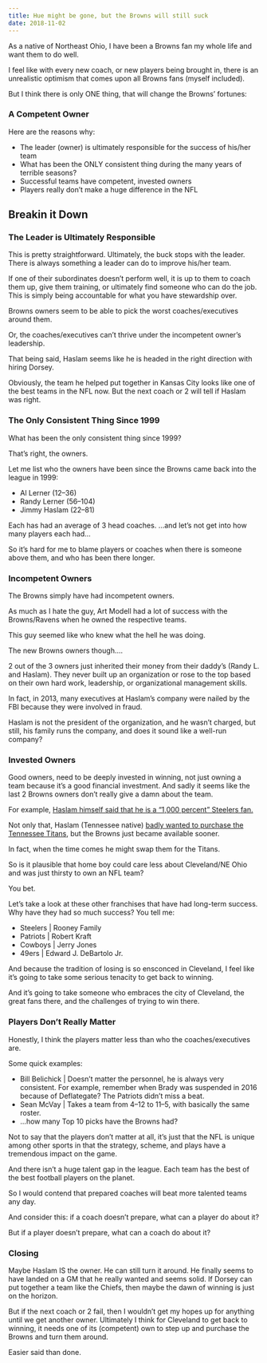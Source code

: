 ```yaml
---
title: Hue might be gone, but the Browns will still suck
date: 2018-11-02
---
```

As a native of Northeast Ohio, I have been a Browns fan my whole life and want them to do well.

I feel like with every new coach, or new players being brought in, there is an unrealistic optimism that comes upon all Browns fans (myself included).

But I think there is only ONE thing, that will change the Browns’ fortunes:

### A Competent Owner
Here are the reasons why:
* The leader (owner) is ultimately responsible for the success of his/her team
* What has been the ONLY consistent thing during the many years of terrible seasons?
* Successful teams have competent, invested owners
* Players really don’t make a huge difference in the NFL

## Breakin it Down
### The Leader is Ultimately Responsible
This is pretty straightforward. Ultimately, the buck stops with the leader. There is always something a leader can do to improve his/her team.

If one of their subordinates doesn’t perform well, it is up to them to coach them up, give them training, or ultimately find someone who can do the job. This is simply being accountable for what you have stewardship over.

Browns owners seem to be able to pick the worst coaches/executives around them.

Or, the coaches/executives can’t thrive under the incompetent owner’s leadership.

That being said, Haslam seems like he is headed in the right direction with hiring Dorsey.

Obviously, the team he helped put together in Kansas City looks like one of the best teams in the NFL now. But the next coach or 2 will tell if Haslam was right.

### The Only Consistent Thing Since 1999
What has been the only consistent thing since 1999?

That’s right, the owners.

Let me list who the owners have been since the Browns came back into the league in 1999:
* Al Lerner (12–36)
* Randy Lerner (56–104)
* Jimmy Haslam (22–81)

Each has had an average of 3 head coaches. …and let’s not get into how many players each had…

So it’s hard for me to blame players or coaches when there is someone above them, and who has been there longer.

### Incompetent Owners
The Browns simply have had incompetent owners.

As much as I hate the guy, Art Modell had a lot of success with the Browns/Ravens when he owned the respective teams.

This guy seemed like who knew what the hell he was doing.

The new Browns owners though….

2 out of the 3 owners just inherited their money from their daddy’s (Randy L. and Haslam). They never built up an organization or rose to the top based on their own hard work, leadership, or organizational management skills.

In fact, in 2013, many executives at Haslam’s company were nailed by the FBI because they were involved in fraud.

Haslam is not the president of the organization, and he wasn’t charged, but still, his family runs the company, and does it sound like a well-run company?

### Invested Owners
Good owners, need to be deeply invested in winning, not just owning a team because it’s a good financial investment.
And sadly it seems like the last 2 Browns owners don’t really give a damn about the team.

For example, [Haslam himself said that he is a “1,000 percent” Steelers fan.](https://www.espn.com/nfl/story/_/id/8205396/pittsburgh-steelers-fan-jimmy-haslam-negotiations-purchase-cleveland-browns)

Not only that, Haslam (Tennessee native) [badly wanted to purchase the Tennessee Titans](https://www.cbssports.com/nfl/news/titans-sale-getting-closer-but-dont-rule-out-haslam-swapping-browns/), but the Browns just became available sooner.

In fact, when the time comes he might swap them for the Titans.

So is it plausible that home boy could care less about Cleveland/NE Ohio and was just thirsty to own an NFL team?

You bet.

Let’s take a look at these other franchises that have had long-term success. Why have they had so much success? You tell me:
* Steelers | Rooney Family
* Patriots | Robert Kraft
* Cowboys | Jerry Jones
* 49ers | Edward J. DeBartolo Jr.

And because the tradition of losing is so ensconced in Cleveland, I feel like it’s going to take some serious tenacity to get back to winning.

And it’s going to take someone who embraces the city of Cleveland, the great fans there, and the challenges of trying to win there.

### Players Don’t Really Matter

Honestly, I think the players matter less than who the coaches/executives are.

Some quick examples:
* Bill Belichick | Doesn’t matter the personnel, he is always very consistent. For example, remember when Brady was suspended in 2016 because of Deflategate? The Patriots didn’t miss a beat.
* Sean McVay | Takes a team from 4–12 to 11–5, with basically the same roster.
* ...how many Top 10 picks have the Browns had?

Not to say that the players don’t matter at all, it’s just that the NFL is unique among other sports in that the strategy, scheme, and plays have a tremendous impact on the game.

And there isn’t a huge talent gap in the league. Each team has the best of the best football players on the planet.

So I would contend that prepared coaches will beat more talented teams any day.

And consider this: if a coach doesn’t prepare, what can a player do about it?

But if a player doesn’t prepare, what can a coach do about it?

### Closing
Maybe Haslam IS the owner. He can still turn it around. He finally seems to have landed on a GM that he really wanted and seems solid. If Dorsey can put together a team like the Chiefs, then maybe the dawn of winning is just on the horizon.

But if the next coach or 2 fail, then I wouldn’t get my hopes up for anything until we get another owner.
Ultimately I think for Cleveland to get back to winning, it needs one of its (competent) own to step up and purchase the Browns and turn them around.

Easier said than done.